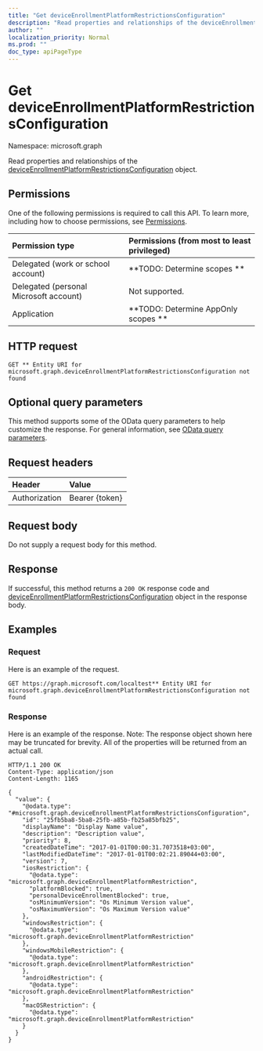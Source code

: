 ```yaml
---
title: "Get deviceEnrollmentPlatformRestrictionsConfiguration"
description: "Read properties and relationships of the deviceEnrollmentPlatformRestrictionsConfiguration object."
author: ""
localization_priority: Normal
ms.prod: ""
doc_type: apiPageType
---
```


# Get deviceEnrollmentPlatformRestrictionsConfiguration

Namespace: microsoft.graph

Read properties and relationships of the [deviceEnrollmentPlatformRestrictionsConfiguration](../resources/deviceenrollmentplatformrestrictionsconfiguration.md) object.

## Permissions
One of the following permissions is required to call this API. To learn more, including how to choose permissions, see [Permissions](/concepts/permissions-reference.md).

|Permission type|Permissions (from most to least privileged)|
|:---|:---|
|Delegated (work or school account)|**TODO: Determine scopes **|
|Delegated (personal Microsoft account)|Not supported.|
|Application|**TODO: Determine AppOnly scopes **|

## HTTP request
<!-- {
  "blockType": "ignored"
}
-->
``` http
GET ** Entity URI for microsoft.graph.deviceEnrollmentPlatformRestrictionsConfiguration not found
```

## Optional query parameters
This method supports some of the OData query parameters to help customize the response. For general information, see [OData query parameters](/graph/query-parameters).

## Request headers
|Header|Value|
|:---|:---|
|Authorization|Bearer {token}|

## Request body
Do not supply a request body for this method.

## Response
If successful, this method returns a `200 OK` response code and [deviceEnrollmentPlatformRestrictionsConfiguration](../resources/deviceenrollmentplatformrestrictionsconfiguration.md) object in the response body.

## Examples

### Request
Here is an example of the request.
<!-- {
  "blockType": "request",
  "name": "get_deviceenrollmentplatformrestrictionsconfiguration"
}
-->
``` http
GET https://graph.microsoft.com/localtest** Entity URI for microsoft.graph.deviceEnrollmentPlatformRestrictionsConfiguration not found
```

### Response
Here is an example of the response. Note: The response object shown here may be truncated for brevity. All of the properties will be returned from an actual call.
<!-- {
  "blockType": "response",
  "truncated": true,
  "@odata.type": "microsoft.graph.deviceEnrollmentPlatformRestrictionsConfiguration"
}
-->
``` http
HTTP/1.1 200 OK
Content-Type: application/json
Content-Length: 1165

{
  "value": {
    "@odata.type": "#microsoft.graph.deviceEnrollmentPlatformRestrictionsConfiguration",
    "id": "25fb5ba8-5ba8-25fb-a85b-fb25a85bfb25",
    "displayName": "Display Name value",
    "description": "Description value",
    "priority": 8,
    "createdDateTime": "2017-01-01T00:00:31.7073518+03:00",
    "lastModifiedDateTime": "2017-01-01T00:02:21.89044+03:00",
    "version": 7,
    "iosRestriction": {
      "@odata.type": "microsoft.graph.deviceEnrollmentPlatformRestriction",
      "platformBlocked": true,
      "personalDeviceEnrollmentBlocked": true,
      "osMinimumVersion": "Os Minimum Version value",
      "osMaximumVersion": "Os Maximum Version value"
    },
    "windowsRestriction": {
      "@odata.type": "microsoft.graph.deviceEnrollmentPlatformRestriction"
    },
    "windowsMobileRestriction": {
      "@odata.type": "microsoft.graph.deviceEnrollmentPlatformRestriction"
    },
    "androidRestriction": {
      "@odata.type": "microsoft.graph.deviceEnrollmentPlatformRestriction"
    },
    "macOSRestriction": {
      "@odata.type": "microsoft.graph.deviceEnrollmentPlatformRestriction"
    }
  }
}
```

